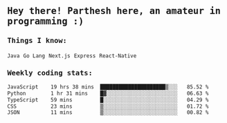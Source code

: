 <samp>
    <h2>Hey there! Parthesh here, an amateur in programming :)</h2>
    <h3>Things I know: </h3>
    <code>Java</code> <code>Go Lang</code> <code>Next.js</code> <code>Express</code> <code>React-Native</code>
    <h3>Weekly coding stats:</h3>
<!--START_SECTION:waka-->

```txt
JavaScript    19 hrs 38 mins  █████████████████████▒░░░   85.52 %
Python        1 hr 31 mins    █▓░░░░░░░░░░░░░░░░░░░░░░░   06.63 %
TypeScript    59 mins         █░░░░░░░░░░░░░░░░░░░░░░░░   04.29 %
CSS           23 mins         ▒░░░░░░░░░░░░░░░░░░░░░░░░   01.72 %
JSON          11 mins         ▒░░░░░░░░░░░░░░░░░░░░░░░░   00.82 %
```

<!--END_SECTION:waka-->
</samp>
